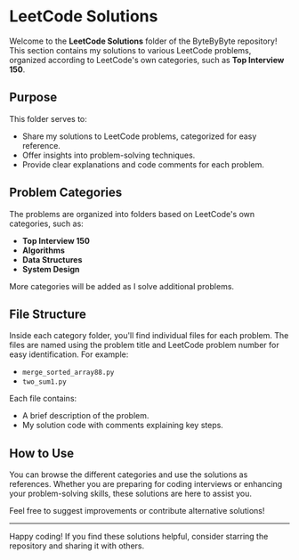 # LeetCode Solutions

Welcome to the **LeetCode Solutions** folder of the ByteByByte repository! This section contains my solutions to various LeetCode problems, organized according to LeetCode's own categories, such as **Top Interview 150**.

## Purpose
This folder serves to:
- Share my solutions to LeetCode problems, categorized for easy reference.
- Offer insights into problem-solving techniques.
- Provide clear explanations and code comments for each problem.

## Problem Categories
The problems are organized into folders based on LeetCode's own categories, such as:
- **Top Interview 150**
- **Algorithms**
- **Data Structures**
- **System Design**

More categories will be added as I solve additional problems.

## File Structure
Inside each category folder, you'll find individual files for each problem. The files are named using the problem title and LeetCode problem number for easy identification. For example:
- `merge_sorted_array88.py`
- `two_sum1.py`

Each file contains:
- A brief description of the problem.
- My solution code with comments explaining key steps.

## How to Use
You can browse the different categories and use the solutions as references. Whether you are preparing for coding interviews or enhancing your problem-solving skills, these solutions are here to assist you.

Feel free to suggest improvements or contribute alternative solutions!

---

Happy coding! If you find these solutions helpful, consider starring the repository and sharing it with others.

